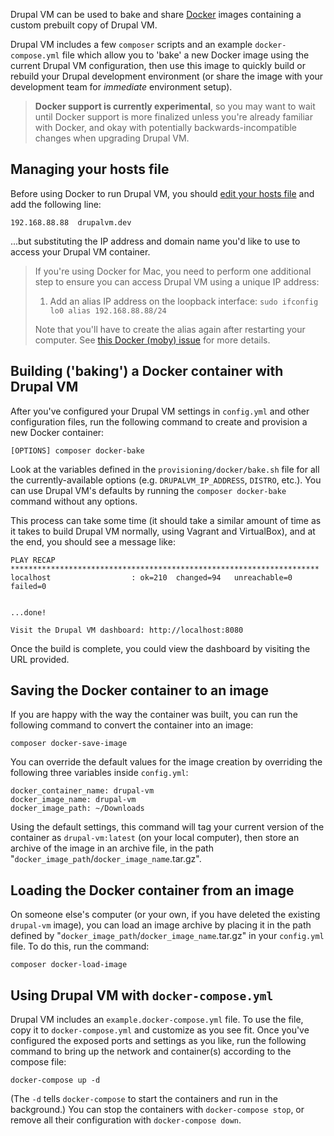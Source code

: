 Drupal VM can be used to bake and share [Docker](https://www.docker.com) images containing a custom prebuilt copy of Drupal VM.

Drupal VM includes a few `composer` scripts and an example `docker-compose.yml` file which allow you to 'bake' a new Docker image using the current Drupal VM configuration, then use this image to quickly build or rebuild your Drupal development environment (or share the image with your development team for _immediate_ environment setup).

> **Docker support is currently experimental**, so you may want to wait until Docker support is more finalized unless you're already familiar with Docker, and okay with potentially backwards-incompatible changes when upgrading Drupal VM.

## Managing your hosts file

Before using Docker to run Drupal VM, you should [edit your hosts file](https://support.rackspace.com/how-to/modify-your-hosts-file/) and add the following line:

    192.168.88.88  drupalvm.dev

...but substituting the IP address and domain name you'd like to use to access your Drupal VM container.

> If you're using Docker for Mac, you need to perform one additional step to ensure you can access Drupal VM using a unique IP address:
>
>   1. Add an alias IP address on the loopback interface: `sudo ifconfig lo0 alias 192.168.88.88/24`
>
> Note that you'll have to create the alias again after restarting your computer. See [this Docker (moby) issue](https://github.com/moby/moby/issues/22753#issuecomment-246054946) for more details.

## Building ('baking') a Docker container with Drupal VM

After you've configured your Drupal VM settings in `config.yml` and other configuration files, run the following command to create and provision a new Docker container:

    [OPTIONS] composer docker-bake

Look at the variables defined in the `provisioning/docker/bake.sh` file for all the currently-available options (e.g. `DRUPALVM_IP_ADDRESS`, `DISTRO`, etc.). You can use Drupal VM's defaults by running the `composer docker-bake` command without any options.

This process can take some time (it should take a similar amount of time as it takes to build Drupal VM normally, using Vagrant and VirtualBox), and at the end, you should see a message like:

```
PLAY RECAP *********************************************************************
localhost                  : ok=210  changed=94   unreachable=0    failed=0


...done!

Visit the Drupal VM dashboard: http://localhost:8080
```

Once the build is complete, you could view the dashboard by visiting the URL provided.

## Saving the Docker container to an image

If you are happy with the way the container was built, you can run the following command to convert the container into an image:

    composer docker-save-image

You can override the default values for the image creation by overriding the following three variables inside `config.yml`:

    docker_container_name: drupal-vm
    docker_image_name: drupal-vm
    docker_image_path: ~/Downloads

Using the default settings, this command will tag your current version of the container as `drupal-vm:latest` (on your local computer), then store an archive of the image in an archive file, in the path "`docker_image_path`/`docker_image_name`.tar.gz".

## Loading the Docker container from an image

On someone else's computer (or your own, if you have deleted the existing `drupal-vm` image), you can load an image archive by placing it in the path defined by "`docker_image_path`/`docker_image_name`.tar.gz" in your `config.yml` file. To do this, run the command:

    composer docker-load-image

## Using Drupal VM with `docker-compose.yml`

Drupal VM includes an `example.docker-compose.yml` file. To use the file, copy it to `docker-compose.yml` and customize as you see fit. Once you've configured the exposed ports and settings as you like, run the following command to bring up the network and container(s) according to the compose file:

    docker-compose up -d

(The `-d` tells `docker-compose` to start the containers and run in the background.) You can stop the containers with `docker-compose stop`, or remove all their configuration with `docker-compose down`.
